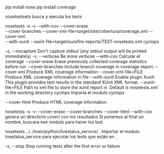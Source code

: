 pip install nose
pip install coverage

nosetestsets
  busca y ejecuta los tests

nosetests -s -v --with-cov --cover-erase \
    --cover-branches --cover-xml-file=target/site/cobertura/coverage.xml --cover-xml \
    --with-xunit --xunit-file=target/surefire-reports/TEST-nosetests.xml cyclops

  -s, --nocapture        Don't capture stdout (any stdout output will be printed immediately)
  -v, --verbose          Be more verbose
  --with-cov             Calcular el coverage
  --cover-erase          Erase previously collected coverage statistics before run
  --cover-branches       Include branch coverage in coverage report
  --cover-xml            Produce XML coverage information
  --cover-xml-file=FILE  Produce XML coverage information in file
  --with-xunit           Enable plugin Xunit: This plugin provides test results in the standard XUnit XML format.
  --xunit-file=FILE      Path to xml file to store the xunit report in. Default is nosetests.xml in the working directory
  cyclops                Importa el modulo cyclops



  --cover-html           Produce HTML coverage information

nosetests -s -v --cover-erase --cover-branches --cover-html --with-cov
  genera un directorio cover/ con los resultados
  Si ponemos al final un nombre, buscara ese modulo para hacer los test.


nosetests ../../main/python/livestatus_service/ .
  importar el modulo livestatus_service para ejecutar los tests que están en .


-x, --stop            Stop running tests after the first error or failure
